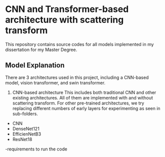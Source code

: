 # CNN and Transformer-based architecture with scattering transform
This repository contains source codes for all models implemented in my dissertation for my Master Degree.

## Model Explanation
There are 3 architectures used in this project, including a CNN-based model, vision transformer, and swin transformer.

1. CNN-based architecture
This includes both traditional CNN and other existing architectures. All of them are implemented with and without scattering transform. For other pre-trained architectures, we try replacing different numbers of early layers for experimenting as seen in sub-folders. 
  - CNN
  - DenseNet121
  - EfficienNetB3
  - ResNet18

-requirements to run the code
